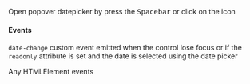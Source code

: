 Open popover datepicker by press the <kbd>Spacebar</kbd> or click on the icon

#### Events

`date-change` custom event emitted when the control lose focus or if the `readonly` attribute is set and the date is selected using the date picker

Any HTMLElement events
